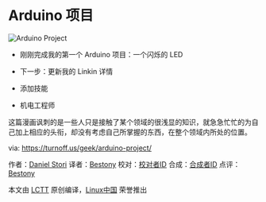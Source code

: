 Arduino 项目
===

![Arduino Project](https://turnoff.us/image/en/arduino-new.png)

- 刚刚完成我的第一个 Arduino 项目：一个闪烁的 LED
- 下一步：更新我的 Linkin 详情


- 添加技能
- 机电工程师

这篇漫画讽刺的是一些人只是接触了某个领域的很浅显的知识，就急急忙忙的为自己加上相应的头衔，却没有考虑自己所掌握的东西，在整个领域内所处的位置。

via: https://turnoff.us/geek/arduino-project/

作者：[Daniel Stori][a]
译者：[Bestony](https://github.com/Bestony)
校对：[校对者ID](https://github.com/校对者ID)
合成：[合成者ID](https://github.com/合成者ID)
点评：[Bestony](https://github.com/Bestony)

本文由 [LCTT](https://github.com/LCTT/TranslateProject) 原创编译，[Linux中国](https://linux.cn/) 荣誉推出

[a]:http://turnoff.us/about/
